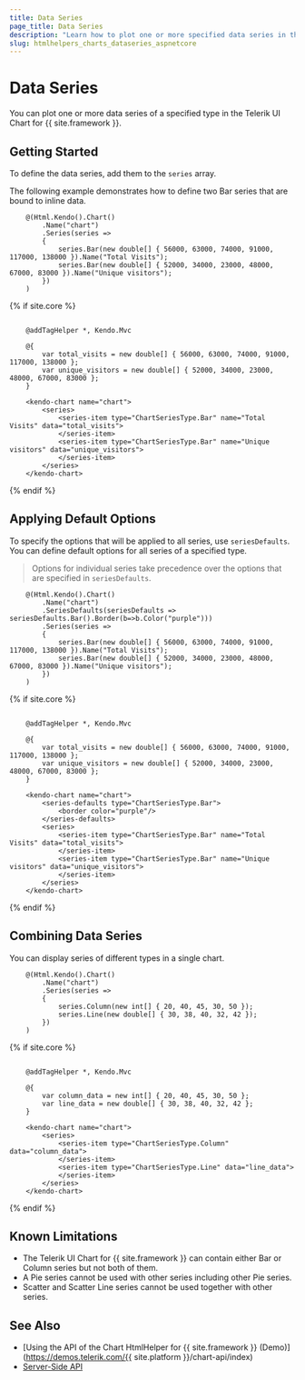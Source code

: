 ```yaml
---
title: Data Series
page_title: Data Series
description: "Learn how to plot one or more specified data series in the Telerik UI Chart component for {{ site.framework }}."
slug: htmlhelpers_charts_dataseries_aspnetcore
---
```


# Data Series

You can plot one or more data series of a specified type in the Telerik UI Chart for {{ site.framework }}.

## Getting Started

To define the data series, add them to the `series` array.

The following example demonstrates how to define two Bar series that are bound to inline data.

```HtmlHelper
    @(Html.Kendo().Chart()
        .Name("chart")
        .Series(series =>
        {
            series.Bar(new double[] { 56000, 63000, 74000, 91000, 117000, 138000 }).Name("Total Visits");
            series.Bar(new double[] { 52000, 34000, 23000, 48000, 67000, 83000 }).Name("Unique visitors");
        })
    )
```
{% if site.core %}
```TagHelper

    @addTagHelper *, Kendo.Mvc

    @{
        var total_visits = new double[] { 56000, 63000, 74000, 91000, 117000, 138000 };
        var unique_visitors = new double[] { 52000, 34000, 23000, 48000, 67000, 83000 };
    }

    <kendo-chart name="chart">
        <series>
            <series-item type="ChartSeriesType.Bar" name="Total Visits" data="total_visits">
            </series-item>
            <series-item type="ChartSeriesType.Bar" name="Unique visitors" data="unique_visitors">
            </series-item>
        </series>
    </kendo-chart>

```
{% endif %}

## Applying Default Options

To specify the options that will be applied to all series, use `seriesDefaults`. You can define default options for all series of a specified type.

> Options for individual series take precedence over the options that are specified in `seriesDefaults`.

```HtmlHelper
    @(Html.Kendo().Chart()
        .Name("chart")
        .SeriesDefaults(seriesDefaults => seriesDefaults.Bar().Border(b=>b.Color("purple")))
        .Series(series =>
        {
            series.Bar(new double[] { 56000, 63000, 74000, 91000, 117000, 138000 }).Name("Total Visits");
            series.Bar(new double[] { 52000, 34000, 23000, 48000, 67000, 83000 }).Name("Unique visitors");
        })
    )
```
{% if site.core %}
```TagHelper

    @addTagHelper *, Kendo.Mvc

    @{
        var total_visits = new double[] { 56000, 63000, 74000, 91000, 117000, 138000 };
        var unique_visitors = new double[] { 52000, 34000, 23000, 48000, 67000, 83000 };
    }

    <kendo-chart name="chart">
        <series-defaults type="ChartSeriesType.Bar">
            <border color="purple"/>
        </series-defaults>
        <series>
            <series-item type="ChartSeriesType.Bar" name="Total Visits" data="total_visits">
            </series-item>
            <series-item type="ChartSeriesType.Bar" name="Unique visitors" data="unique_visitors">
            </series-item>
        </series>
    </kendo-chart>

```
{% endif %}


## Combining Data Series

You can display series of different types in a single chart.

```HtmlHelper
    @(Html.Kendo().Chart()
        .Name("chart")
        .Series(series =>
        {
            series.Column(new int[] { 20, 40, 45, 30, 50 });
            series.Line(new double[] { 30, 38, 40, 32, 42 });
        })
    )
```
{% if site.core %}
```TagHelper

    @addTagHelper *, Kendo.Mvc

    @{
        var column_data = new int[] { 20, 40, 45, 30, 50 };
        var line_data = new double[] { 30, 38, 40, 32, 42 };
    }

    <kendo-chart name="chart">
        <series>
            <series-item type="ChartSeriesType.Column" data="column_data">
            </series-item>
            <series-item type="ChartSeriesType.Line" data="line_data">
            </series-item>
        </series>
    </kendo-chart>

```
{% endif %}

## Known Limitations

* The Telerik UI Chart for {{ site.framework }} can contain either Bar or Column series but not both of them.
* A Pie series cannot be used with other series including other Pie series.
* Scatter and Scatter Line series cannot be used together with other series.

## See Also

* [Using the API of the Chart HtmlHelper for {{ site.framework }} (Demo)](https://demos.telerik.com/{{ site.platform }}/chart-api/index)
* [Server-Side API](/api/chart)
